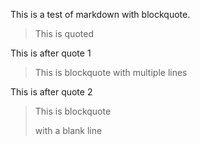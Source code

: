 This is a test of markdown with blockquote.

> This is quoted

This is after quote 1

> This is blockquote
> with multiple lines

This is after quote 2

> This is blockquote
> 
> with a blank line
